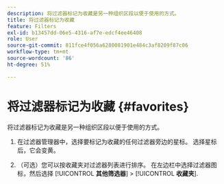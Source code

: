 ```yaml
---
description: 将过滤器标记为收藏是另一种组织区段以便于使用的方式。
title: 将过滤器标记为收藏
feature: Filters
exl-id: b13457dd-06e5-4316-af7e-edcf4ee46408
role: User
source-git-commit: 811fce4f056a6280081901e484c3af8209f87c06
workflow-type: tm+mt
source-wordcount: '86'
ht-degree: 51%

---
```


# 将过滤器标记为收藏 {#favorites}

将过滤器标记为收藏是另一种组织区段以便于使用的方式。

1. 在过滤器管理器中，选择要标记为收藏的任何过滤器旁边的星标。 选择星标后，它会变黄。

1. （可选）您可以按收藏夹对过滤器列表进行排序。 在左边栏中选择过滤器图标，然后选择 [!UICONTROL **其他筛选器**] > [!UICONTROL **收藏夹**].
